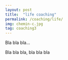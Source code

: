 ```yaml
---
layout: post
title:  "life coaching"
permalink: /coaching/life/
img: chemin-c.jpg
tag: coaching3
---
```

Bla bla bla...

Bla bla bla, bla bla bla

